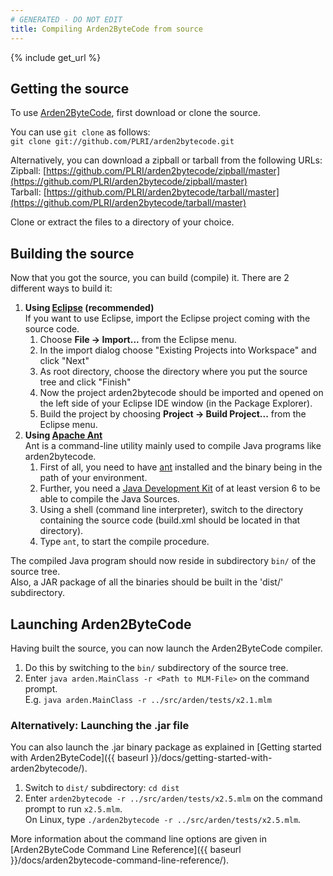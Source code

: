 ```yaml
---
# GENERATED - DO NOT EDIT
title: Compiling Arden2ByteCode from source
---
```

{% include get_url %}
## Getting the source
To use [Arden2ByteCode](https://github.com/PLRI/arden2bytecode), first download or clone the source.

You can use `git clone` as follows:  
`git clone git://github.com/PLRI/arden2bytecode.git`

Alternatively, you can download a zipball or tarball from the following URLs:  
Zipball: [https://github.com/PLRI/arden2bytecode/zipball/master](https://github.com/PLRI/arden2bytecode/zipball/master)  
Tarball: [https://github.com/PLRI/arden2bytecode/tarball/master](https://github.com/PLRI/arden2bytecode/tarball/master)

Clone or extract the files to a directory of your choice.

## Building the source
Now that you got the source, you can build (compile) it. There are 2 different ways to build it:

1. **Using [Eclipse](http://www.eclipse.org/) (recommended)**  
   If you want to use Eclipse, import the Eclipse project coming with the source code.  
   1. Choose **File -> Import...** from the Eclipse menu.
   1. In the import dialog choose "Existing Projects into Workspace" and click "Next"
   1. As root directory, choose the directory where you put the source tree and click "Finish"
   1. Now the project arden2bytecode should be imported and opened on the left side of your Eclipse IDE window (in the Package Explorer).
   1. Build the project by choosing **Project -> Build Project...** from the Eclipse menu.
1. **Using [Apache Ant](http://ant.apache.org/)**  
   Ant is a command-line utility mainly used to compile Java programs like arden2bytecode.  
   1. First of all, you need to have [ant](http://ant.apache.org/) installed and the binary being in the path of your environment.
   1. Further, you need a [Java Development Kit](http://www.oracle.com/technetwork/java/javase/downloads/index.html) of at least version 6 to be able to compile the Java Sources.
   1. Using a shell (command line interpreter), switch to the directory containing the source code (build.xml should be located in that directory).
   1. Type `ant`, to start the compile procedure.

The compiled Java program should now reside in subdirectory `bin/` of the source tree.  
Also, a JAR package of all the binaries should be built in the 'dist/' subdirectory.

## Launching Arden2ByteCode
Having built the source, you can now launch the Arden2ByteCode compiler.

1. Do this by switching to the `bin/` subdirectory of the source tree.
1. Enter `java arden.MainClass -r <Path to MLM-File>` on the command prompt.  
   E.g. `java arden.MainClass -r ../src/arden/tests/x2.1.mlm`

### Alternatively: Launching the .jar file
You can also launch the .jar binary package as explained in [Getting started with Arden2ByteCode]({{ baseurl }}/docs/getting-started-with-arden2bytecode/).

1. Switch to `dist/` subdirectory: `cd dist`
1. Enter `arden2bytecode -r ../src/arden/tests/x2.5.mlm` on the command prompt to run `x2.5.mlm`.  
   On Linux, type `./arden2bytecode -r ../src/arden/tests/x2.5.mlm`.

More information about the command line options are given in [Arden2ByteCode Command Line Reference]({{ baseurl }}/docs/arden2bytecode-command-line-reference/).
